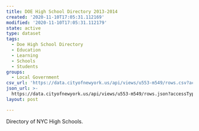 ```yaml
---
title: DOE High School Directory 2013-2014
created: '2020-11-10T17:05:31.112169'
modified: '2020-11-10T17:05:31.112179'
state: active
type: dataset
tags:
  - Doe High School Directory
  - Education
  - Learning
  - Schools
  - Students
groups:
  - Local Government
csv_url: 'https://data.cityofnewyork.us/api/views/u553-m549/rows.csv?accessType=DOWNLOAD'
json_url: >-
  https://data.cityofnewyork.us/api/views/u553-m549/rows.json?accessType=DOWNLOAD
layout: post

---
```

Directory of NYC High Schools.
